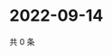 # 2022-09-14

共 0 条

<!-- BEGIN WEIBO -->
<!-- 最后更新时间 Wed Sep 14 2022 22:24:21 GMT+0800 (China Standard Time) -->

<!-- END WEIBO -->
